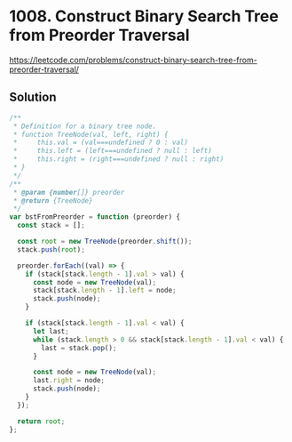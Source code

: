 # 1008. Construct Binary Search Tree from Preorder Traversal

https://leetcode.com/problems/construct-binary-search-tree-from-preorder-traversal/

## Solution

```js
/**
 * Definition for a binary tree node.
 * function TreeNode(val, left, right) {
 *     this.val = (val===undefined ? 0 : val)
 *     this.left = (left===undefined ? null : left)
 *     this.right = (right===undefined ? null : right)
 * }
 */
/**
 * @param {number[]} preorder
 * @return {TreeNode}
 */
var bstFromPreorder = function (preorder) {
  const stack = [];

  const root = new TreeNode(preorder.shift());
  stack.push(root);

  preorder.forEach((val) => {
    if (stack[stack.length - 1].val > val) {
      const node = new TreeNode(val);
      stack[stack.length - 1].left = node;
      stack.push(node);
    }

    if (stack[stack.length - 1].val < val) {
      let last;
      while (stack.length > 0 && stack[stack.length - 1].val < val) {
        last = stack.pop();
      }

      const node = new TreeNode(val);
      last.right = node;
      stack.push(node);
    }
  });

  return root;
};
```
